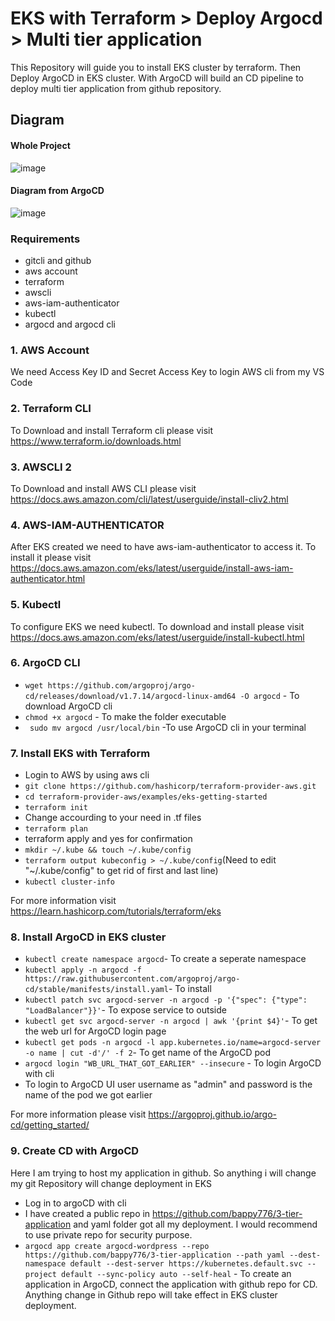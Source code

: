 # EKS with Terraform > Deploy Argocd > Multi tier application

This Repository will guide you to install EKS cluster by terraform. Then Deploy ArgoCD in EKS cluster. With ArgoCD will build an CD pipeline to deploy multi tier application from github repository. 

## Diagram
#### Whole Project
![image](https://user-images.githubusercontent.com/10797214/112086481-6a763900-8be0-11eb-9448-c64c5d0412e7.png)

#### Diagram from ArgoCD
![image](https://user-images.githubusercontent.com/10797214/112086648-b628e280-8be0-11eb-893b-33f656ed6eb4.png)

### Requirements
- gitcli and github
- aws account
- terraform
- awscli
- aws-iam-authenticator
- kubectl
- argocd and argocd cli

### 1. AWS Account
We need Access Key ID and Secret Access Key to login AWS cli from my VS Code

### 2. Terraform CLI
To Download and install Terraform cli please visit https://www.terraform.io/downloads.html

### 3. AWSCLI 2
To Download and install AWS CLI please visit https://docs.aws.amazon.com/cli/latest/userguide/install-cliv2.html

### 4. AWS-IAM-AUTHENTICATOR
After EKS created we need to have aws-iam-authenticator to access it. To install it please visit https://docs.aws.amazon.com/eks/latest/userguide/install-aws-iam-authenticator.html

### 5. Kubectl
To configure EKS we need kubectl. To download and install please visit https://docs.aws.amazon.com/eks/latest/userguide/install-kubectl.html

### 6. ArgoCD CLI 
- ``` wget https://github.com/argoproj/argo-cd/releases/download/v1.7.14/argocd-linux-amd64 -O argocd ``` - To download ArgoCD cli
- ``` chmod +x argocd ``` - To make the folder executable 
- ``` sudo mv argocd /usr/local/bin``` -To use ArgoCD cli in your terminal

### 7. Install EKS with Terraform 
- Login to AWS by using aws cli 
- ``` git clone https://github.com/hashicorp/terraform-provider-aws.git ```
- ``` cd terraform-provider-aws/examples/eks-getting-started ```
- ``` terraform init ```
- Change accourding to your need in .tf files
- ``` terraform plan ```
- terraform apply and yes for confirmation
- ``` mkdir ~/.kube && touch ~/.kube/config ```
- ``` terraform output kubeconfig > ~/.kube/config ```(Need to edit "~/.kube/config" to get rid of first and last line)
- ``` kubectl cluster-info ```

For more information visit https://learn.hashicorp.com/tutorials/terraform/eks

### 8. Install ArgoCD in EKS cluster

- ``` kubectl create namespace argocd ```- To create a seperate namespace 
- ``` kubectl apply -n argocd -f https://raw.githubusercontent.com/argoproj/argo-cd/stable/manifests/install.yaml ```- To install 
- ``` kubectl patch svc argocd-server -n argocd -p '{"spec": {"type": "LoadBalancer"}}' ```- To expose service to outside
- ``` kubectl get svc argocd-server -n argocd | awk '{print $4}' ```- To get the web url for ArgoCD login page
- ``` kubectl get pods -n argocd -l app.kubernetes.io/name=argocd-server -o name | cut -d'/' -f 2 ```- To get name of the ArgoCD pod
- ``` argocd login "WB_URL_THAT_GOT_EARLIER" --insecure ``` - To login ArgoCD with cli
- To login to ArgoCD UI user username as "admin" and password is the name of the pod we got earlier

For more information please visit https://argoproj.github.io/argo-cd/getting_started/

### 9. Create CD with ArgoCD 
Here I am trying to host my application in github. So anything i will change my git Repository will change deployment in EKS
- Log in to argoCD with cli
- I have created a public repo in https://github.com/bappy776/3-tier-application and yaml folder got all my deployment. I would recommend to use private repo for security purpose.
- ``` argocd app create argocd-wordpress --repo https://github.com/bappy776/3-tier-application --path yaml --dest-namespace default --dest-server https://kubernetes.default.svc --project default --sync-policy auto --self-heal ``` - To create an application in ArgoCD, connect the application with github repo for CD. Anything change in Github repo will take effect in EKS cluster deployment.




